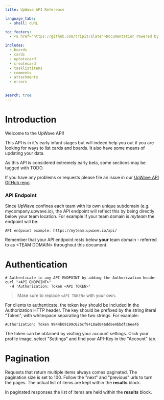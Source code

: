 ```yaml
---
title: UpWave API Reference

language_tabs:
  - shell: cURL

toc_footers:
  - <a href='https://github.com/tripit/slate'>Documentation Powered by Slate</a>

includes:
  - boards
  - cards
  - updatecard
  - createcard
  - tasklistitems
  - comments
  - attachments
  - errors
  

search: true
---
```


# Introduction

Welcome to the UpWave API!

This API is in it's early infant stages but will indeed help you out if you are looking for ways to list 
cards and boards. It also have some means of updating your data.

As this API is considered extremely early beta, some sections may be tagged with TODO.

If you have any problems or requests please file an issue in our [UpWave API GitHub repo](https://github.com/upwaveHQ/api).


### API Endpoint

Since UpWave confines each team with its own unique subdomain (e.g. mycompany.upwave.io),
the API endpoint will reflect this by being directly below your team location.
For example if your team domain is *myteam* the endpoint will be:

`API endpoint example: https://myteam.upwave.io/api/`

<aside class="notice">Remember that your API endpoint rests below <strong>your</strong> team domain - referred to as &lt;TEAM DOMAIN&gt; throughout this document.</aside>





# Authentication

```shell
# Authenticate to any API ENDPOINT by adding the Authorization header
curl "<API ENDPOINT>"
  -H 'Authorization: Token <API TOKEN>'
  ```
> Make sure to replace `<API TOKEN>` with your own.

For clients to authenticate, the token key should be included in the Authorization HTTP header. The key should be prefixed by the string literal "Token", with whitespace separating the two strings. For example:

`Authorization: Token 9944b09199c62bcf9418ad846dd0e4bbdfc6ee4b`

The token can be obtained by visiting your account settings. Click your profile image, select "Settings" and find your API-Key in the "Account" tab.





# Pagination

Requests that return multiple items always comes paginated. The pagination size is set to 100.
Follow the "next" and "previous" urls to turn the pages. The actual list of items are kept within the **results** block.

<aside class="notice">In paginated responses the list of items are held within the <strong>results</strong> block.</aside>



